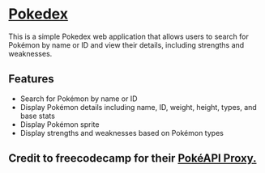# [Pokedex](https://rhuynh06.github.io/Pokedex/)

This is a simple Pokedex web application that allows users to search for Pokémon by name or ID and view their details, including strengths and weaknesses.

## Features

- Search for Pokémon by name or ID
- Display Pokémon details including name, ID, weight, height, types, and base stats
- Display Pokémon sprite
- Display strengths and weaknesses based on Pokémon types

## Credit to freecodecamp for their [PokéAPI Proxy.](https://pokeapi-proxy.freecodecamp.rocks/)
